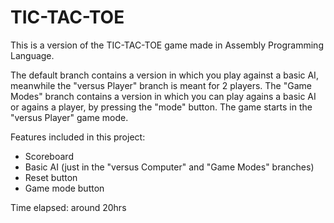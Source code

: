 # TIC-TAC-TOE
This is a version of the TIC-TAC-TOE game made in Assembly Programming Language.

The default branch contains a version in which you play against a basic AI, meanwhile the "versus Player" branch is meant for 2 players.
The "Game Modes" branch contains a version in which you can play agains a basic AI or agains a player, by pressing the "mode" button. The game starts in the "versus Player" game mode.

Features included in this project:
- Scoreboard
- Basic AI (just in the "versus Computer" and "Game Modes" branches)
- Reset button
- Game mode button

Time elapsed: around 20hrs
